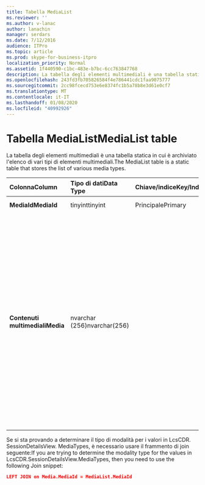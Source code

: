 ```yaml
---
title: Tabella MediaList
ms.reviewer: ''
ms.author: v-lanac
author: lanachin
manager: serdars
ms.date: 7/12/2016
audience: ITPro
ms.topic: article
ms.prod: skype-for-business-itpro
localization_priority: Normal
ms.assetid: 1f440590-c1bc-483e-b7bc-6cc763847768
description: La tabella degli elementi multimediali è una tabella statica in cui è archiviato l'elenco di vari tipi di elementi multimediali.
ms.openlocfilehash: 243fd3fb705826584f4e786441cdc1faa9075777
ms.sourcegitcommit: 2cc98fcecd753e6e8374fc1b5a78b8e3d61e0cf7
ms.translationtype: MT
ms.contentlocale: it-IT
ms.lasthandoff: 01/08/2020
ms.locfileid: "40992926"
---
```

# <a name="medialist-table"></a><span data-ttu-id="88a78-103">Tabella MediaList</span><span class="sxs-lookup"><span data-stu-id="88a78-103">MediaList table</span></span>
 
<span data-ttu-id="88a78-104">La tabella degli elementi multimediali è una tabella statica in cui è archiviato l'elenco di vari tipi di elementi multimediali.</span><span class="sxs-lookup"><span data-stu-id="88a78-104">The MediaList table is a static table that stores the list of various media types.</span></span>
  
|<span data-ttu-id="88a78-105">**Colonna**</span><span class="sxs-lookup"><span data-stu-id="88a78-105">**Column**</span></span>|<span data-ttu-id="88a78-106">**Tipo di dati**</span><span class="sxs-lookup"><span data-stu-id="88a78-106">**Data Type**</span></span>|<span data-ttu-id="88a78-107">**Chiave/indice**</span><span class="sxs-lookup"><span data-stu-id="88a78-107">**Key/Index**</span></span>|<span data-ttu-id="88a78-108">**Dettagli**</span><span class="sxs-lookup"><span data-stu-id="88a78-108">**Details**</span></span>|
|:-----|:-----|:-----|:-----|
|<span data-ttu-id="88a78-109">**MediaId**</span><span class="sxs-lookup"><span data-stu-id="88a78-109">**MediaId**</span></span> <br/> |<span data-ttu-id="88a78-110">tinyint</span><span class="sxs-lookup"><span data-stu-id="88a78-110">tinyint</span></span>  <br/> |<span data-ttu-id="88a78-111">Principale</span><span class="sxs-lookup"><span data-stu-id="88a78-111">Primary</span></span>  <br/> |<span data-ttu-id="88a78-112">Valori: 1-7</span><span class="sxs-lookup"><span data-stu-id="88a78-112">Values: 1-7</span></span>  <br/> |
|<span data-ttu-id="88a78-113">**Contenuti multimediali**</span><span class="sxs-lookup"><span data-stu-id="88a78-113">**Media**</span></span> <br/> |<span data-ttu-id="88a78-114">nvarchar (256)</span><span class="sxs-lookup"><span data-stu-id="88a78-114">nvarchar(256)</span></span>  <br/> || <span data-ttu-id="88a78-115">Mapping statico di valori MediaID e media:</span><span class="sxs-lookup"><span data-stu-id="88a78-115">Static mapping of MediaID and Media values:</span></span> <br/>  <span data-ttu-id="88a78-116">1--MESSAGGISTICA ISTANTANEA</span><span class="sxs-lookup"><span data-stu-id="88a78-116">1 -- IM</span></span> <br/>  <span data-ttu-id="88a78-117">2-trasferimento di file</span><span class="sxs-lookup"><span data-stu-id="88a78-117">2 - File Transfer</span></span> <br/>  <span data-ttu-id="88a78-118">3-assistenza remota</span><span class="sxs-lookup"><span data-stu-id="88a78-118">3 - Remote Assistance</span></span> <br/>  <span data-ttu-id="88a78-119">4-condivisione delle applicazioni</span><span class="sxs-lookup"><span data-stu-id="88a78-119">4 - Application Sharing</span></span> <br/>  <span data-ttu-id="88a78-120">5--audio</span><span class="sxs-lookup"><span data-stu-id="88a78-120">5 -- Audio</span></span> <br/>  <span data-ttu-id="88a78-121">6--video</span><span class="sxs-lookup"><span data-stu-id="88a78-121">6 -- Video</span></span> <br/>  <span data-ttu-id="88a78-122">7-invito all'app</span><span class="sxs-lookup"><span data-stu-id="88a78-122">7 - App Invite</span></span> <br/> |
   
<span data-ttu-id="88a78-123">Se si sta provando a determinare il tipo di modalità per i valori in LcsCDR. SessionDetailsView. MediaTypes, è necessario usare il frammento di join seguente:</span><span class="sxs-lookup"><span data-stu-id="88a78-123">If you are trying to determine the modality type for the values in LcsCDR.SessionDetailsView.MediaTypes, then you need to use the following Join snippet:</span></span> 
  
```json
LEFT JOIN on Media.MediaId = MediaList.MediaId
```
